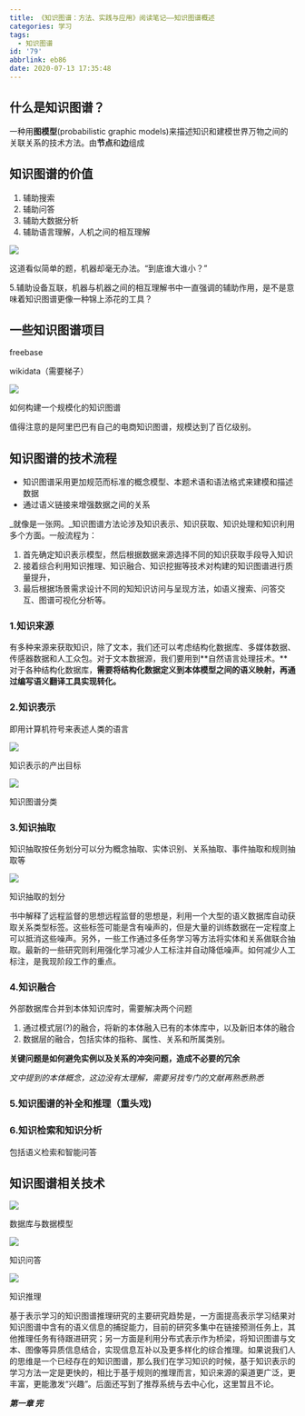 ```yaml
---
title: 《知识图谱：方法、实践与应用》阅读笔记——知识图谱概述
categories: 学习
tags:
  - 知识图谱
id: '79'
abbrlink: eb86
date: 2020-07-13 17:35:48
---
```


什么是知识图谱？
--------

一种用**图模型**(probabilistic graphic models)来描述知识和建模世界万物之间的关联关系的技术方法。由**节点**和**边**组成

知识图谱的价值
-------

1.  辅助搜索
2.  辅助问答
3.  辅助大数据分析
4.  辅助语言理解，人机之间的相互理解

![](https://pic4.zhimg.com/v2-c83e96721a4635920b7aac623783042f_b.png)

这道看似简单的题，机器却毫无办法。“到底谁大谁小？”

5.辅助设备互联，机器与机器之间的相互理解书中一直强调的辅助作用，是不是意味着知识图谱更像一种锦上添花的工具？

一些知识图谱项目
--------

freebase​

wikidata（需要梯子）

![](https://pic4.zhimg.com/v2-8ef39dbe4682280e4814220dfcbc49d3_b.png)

如何构建一个规模化的知识图谱

值得注意的是阿里巴巴有自己的电商知识图谱，规模达到了百亿级别。

知识图谱的技术流程
---------

*   知识图谱采用更加规范而标准的概念模型、本题术语和语法格式来建模和描述数据
*   通过语义链接来增强数据之间的关系

_就像是一张网。_知识图谱方法论涉及知识表示、知识获取、知识处理和知识利用多个方面。一般流程为：

1.  首先确定知识表示模型，然后根据数据来源选择不同的知识获取手段导入知识
2.  接着综合利用知识推理、知识融合、知识挖掘等技术对构建的知识图谱进行质量提升，
3.  最后根据场景需求设计不同的知知识访问与呈现方法，如语义搜索、问答交互、图谱可视化分析等。

### 1.知识来源

有多种来源来获取知识，除了文本，我们还可以考虑结构化数据库、多媒体数据、传感器数据和人工众包。对于文本数据源，我们要用到**自然语言处理技术。**对于各种结构化数据库，**需要将结构化数据定义到本体模型之间的语义映射，再通过编写语义翻译工具实现转化。**

### **2.知识表示**

即用计算机符号来表述人类的语言

![](https://pic2.zhimg.com/v2-9ef1ddd2692744e97469778a17e53765_b.png)

知识表示的产出目标

![](https://pic1.zhimg.com/v2-c3c4263647d7b65e840280206d4be42c_b.png)

知识图谱分类

### 3.知识抽取

知识抽取按任务划分可以分为概念抽取、实体识别、关系抽取、事件抽取和规则抽取等

![](https://pic2.zhimg.com/v2-46f64c05ef7f4c2de99f6324ca7bda29_b.png)

知识抽取的划分

书中解释了远程监督的思想远程监督的思想是，利用一个大型的语义数据库自动获取关系类型标签。这些标签可能是含有噪声的，但是大量的训练数据在一定程度上可以抵消这些噪声。另外，一些工作通过多任务学习等方法将实体和关系做联合抽取。最新的一些研究则利用强化学习减少人工标注并自动降低噪声。如何减少人工标注，是我现阶段工作的重点。

### 4.知识融合

外部数据库合并到本体知识库时，需要解决两个问题

1.  通过模式层(?)的融合，将新的本体融入已有的本体库中，以及新旧本体的融合
2.  数据层的融合，包括实体的指称、属性、关系和所属类别。

**关键问题是如何避免实例以及关系的冲突问题，造成不必要的冗余**

_文中提到的本体概念，这边没有太理解，需要另找专门的文献再熟悉熟悉_

### 5.知识图谱的补全和推理（重头戏)

### 6.知识检索和知识分析

包括语义检索和智能问答

知识图谱相关技术
--------

![](https://pic4.zhimg.com/v2-7793c97d516a7921e3efbda54397813f_b.png)

数据库与数据模型

![](https://pic4.zhimg.com/v2-258314714963e49e9bb038c5ade3ce93_b.png)

知识问答

![](https://pic2.zhimg.com/v2-a47b6ecd00ed64de048f2419e3aebbd1_b.png)

知识推理

基于表示学习的知识图谱推理研究的主要研究趋势是，一方面提高表示学习结果对知识图谱中含有的语义信息的捕捉能力，目前的研究多集中在链接预测任务上，其他推理任务有待跟进研究；另一方面是利用分布式表示作为桥梁，将知识图谱与文本、图像等异质信息结合，实现信息互补以及更多样化的综合推理。如果说我们人的思维是一个已经存在的知识图谱，那么我们在学习知识的时候，基于知识表示的学习方法一定是更快的，相比于基于规则的推理而言，知识来源的渠道更广泛，更丰富，更能激发“兴趣”。后面还写到了推荐系统与去中心化，这里暂且不论。


**_第一章 完_**